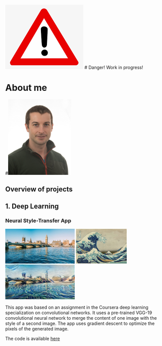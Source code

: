 <img src="images/danger.png">
# Danger! Work in progress!

# About me
#<img src="images/Profile_pic_small.jpeg" width="200"> 

## Overview of projects

## 1. Deep Learning

### Neural Style-Transfer App
<img src="images/BigBen.jpg" height="110">  <img src="images/The_Great_Wave_off_Kanagawa.jpg" height="110"> <img src="images/StyleMerged_BB_Wave.jpeg" height="110"> 

This app was based on an assignment in the Coursera deep learning specialization on convolutional networks. It uses a pre-trained VGG-19 convolutional neural network to merge the content of one image with the style of a second image. The app uses gradient descent to optimize the pixels of the generated image.

The code is available [here](https://github.com/stuarthaze/StyleTransferApp)


